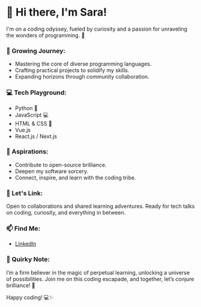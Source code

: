 # 👋 Hi there, I'm Sara!

I'm on a coding odyssey, fueled by curiosity and a passion for unraveling the wonders of programming. 🚀

### 🌱 Growing Journey:

- Mastering the core of diverse programming languages.
- Crafting practical projects to solidify my skills.
- Expanding horizons through community collaboration.

### 💻 Tech Playground:
- Python 🐍
- JavaScript 💻
- HTML & CSS 🎨
- Vue.js
- React.js / Next.js

### 🚀 Aspirations:

- Contribute to open-source brilliance.
- Deepen my software sorcery.
- Connect, inspire, and learn with the coding tribe.

### 🤝 Let's Link:

Open to collaborations and shared learning adventures.
Ready for tech talks on coding, curiosity, and everything in between.

### 📫 Find Me:

- [LinkedIn](www.linkedin.com/in/saraalmaqbali)


### 🌈 Quirky Note:

I’m a firm believer in the magic of perpetual learning, unlocking a universe of possibilities. Join me on this coding escapade, and together, let’s conjure brilliance! 🌟

Happy coding! 💻✨
